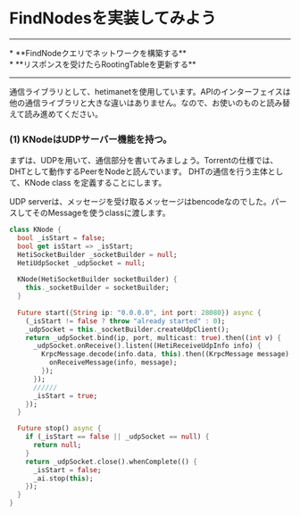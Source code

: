 # FindNodesを実装してみよう
<hr>
* **FindNodeクエリでネットワークを構築する**
<br>
* **リスポンスを受けたらRootingTableを更新する**
<br>
<hr>


通信ライブラリとして、hetimanetを使用しています。APIのインターフェイスは他の通信ライブラリと大きな違いはありません。なので、お使いのものと読み替えて読み進めてください。


### (1) KNodeはUDPサーバー機能を持つ。

まずは、UDPを用いて、通信部分を書いてみましょう。Torrentの仕様では、DHTとして動作するPeerをNodeと読んでいます。
DHTの通信を行う主体として、KNode class を定義することにします。

UDP serverは、メッセージを受け取るメッセージはbencodeなのでした。パースしてそのMessageを使うclassに渡します。

```dart
class KNode {
  bool _isStart = false;
  bool get isStart => _isStart;
  HetiSocketBuilder _socketBuilder = null;
  HetiUdpSocket _udpSocket = null;
 
  KNode(HetiSocketBuilder socketBuilder) {
    this._socketBuilder = socketBuilder;
  }
  
  Future start({String ip: "0.0.0.0", int port: 28080}) async {
    (_isStart != false ? throw "already started" : 0);
    _udpSocket = this._socketBuilder.createUdpClient();
    return _udpSocket.bind(ip, port, multicast: true).then((int v) {
      _udpSocket.onReceive().listen((HetiReceiveUdpInfo info) {
        KrpcMessage.decode(info.data, this).then((KrpcMessage message) {
          onReceiveMessage(info, message);
        });
      });
      //////
      _isStart = true;
    });
  }

  Future stop() async {
    if (_isStart == false || _udpSocket == null) {
      return null;
    }
    return _udpSocket.close().whenComplete(() {
      _isStart = false;
      _ai.stop(this);
    });
  }
}
```

